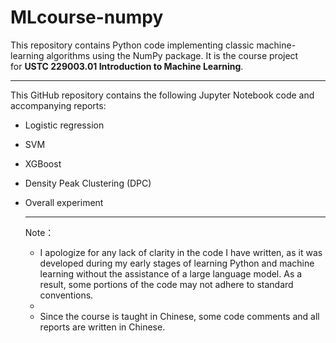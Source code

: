 # MLcourse-numpy
This repository contains Python code implementing classic machine-learning algorithms using the NumPy package. It is the course project for **USTC 229003.01 Introduction to Machine Learning**. 

------

This GitHub repository contains the following Jupyter Notebook code and accompanying reports:

- Logistic regression
- SVM
- XGBoost
- Density Peak Clustering (DPC)
- Overall experiment

  -----
  Note：
  
  - I apologize for any lack of clarity in the code I have written, as it was developed during my early stages of learning Python and machine learning without the assistance of a large language model. As a result, some portions of the code may not adhere to standard conventions.
  - 
  - Since the course is taught in Chinese, some code comments and all reports are written in Chinese.

